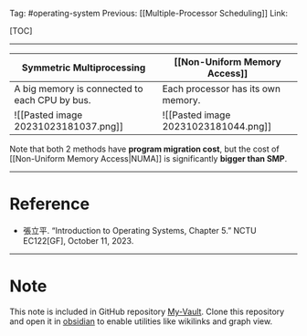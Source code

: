 Tag: #operating-system 
Previous: [[Multiple-Processor Scheduling]]
Link: 

[TOC]

---

| Symmetric Multiprocessing                     | [[Non-Uniform Memory Access]]        |
| --------------------------------------------- | ------------------------------------ |
| A big memory is connected to each CPU by bus. | Each processor has its own memory.   |
| ![[Pasted image 20231023181037.png]]          | ![[Pasted image 20231023181044.png]] | 

Note that both 2 methods have **program migration cost**, but the cost of [[Non-Uniform Memory Access|NUMA]] is significantly **bigger than SMP**.

---

# Reference

- 張立平. “Introduction to Operating Systems, Chapter 5.” NCTU EC122[GF], October 11, 2023.

---

# Note

This note is included in GitHub repository [My-Vault](https://github.com/LittleD3092/My-Vault.git). Clone this repository and open it in [obsidian](https://obsidian.md/) to enable utilities like wikilinks and graph view.
